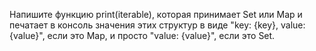 Напишите функцию print(iterable), которая принимает Set или Map и печатает в консоль значения этих структур в виде "key: {key}, value: {value}", если это Map, и просто "value: {value}", если это Set.
